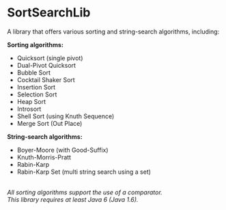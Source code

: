 # SortSearchLib
A library that offers various sorting and string-search algorithms, including:
<br>
<p><b>Sorting algorithms:</b></p>
<ul>
  <li>Quicksort (single pivot)</li>
  <li>Dual-Pivot Quicksort</li>
  <li>Bubble Sort</li>
  <li>Cocktail Shaker Sort</li>
  <li>Insertion Sort</li>
  <li>Selection Sort</li>
  <li>Heap Sort</li>
  <li>Introsort</li>
  <li>Shell Sort (using Knuth Sequence)</li>
  <li>Merge Sort (Out Place)</li>
</ul>
<p><b>String-search algorithms:</b></p>
<ul>
  <li>Boyer-Moore (with Good-Suffix)</li>
  <li>Knuth-Morris-Pratt</li>
  <li>Rabin-Karp</li>
  <li>Rabin-Karp Set (multi string search using a set)</li>
</ul>
<br>
<i>All sorting algorithms support the use of a comparator.<br>
This library requires at least Java 6 (Java 1.6).</i>
